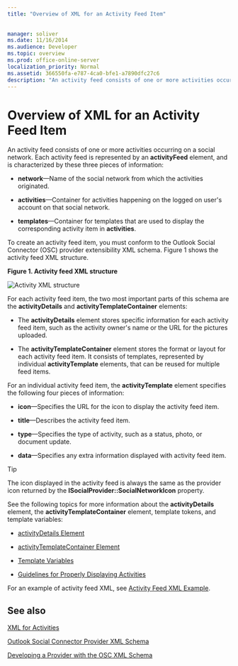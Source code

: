 ```yaml
---
title: "Overview of XML for an Activity Feed Item"
 
 
manager: soliver
ms.date: 11/16/2014
ms.audience: Developer
ms.topic: overview
ms.prod: office-online-server
localization_priority: Normal
ms.assetid: 366550fa-e787-4ca0-bfe1-a7890dfc27c6
description: "An activity feed consists of one or more activities occurring on a social network. Each activity feed is represented by an activityFeed element, and is characterized by these three pieces of information:"
---
```


# Overview of XML for an Activity Feed Item

An activity feed consists of one or more activities occurring on a social network. Each activity feed is represented by an **activityFeed** element, and is characterized by these three pieces of information: 
  
- **network**—Name of the social network from which the activities originated.
    
- **activities**—Container for activities happening on the logged on user's account on that social network.
    
- **templates**—Container for templates that are used to display the corresponding activity item in **activities**.
    
To create an activity feed item, you must conform to the Outlook Social Connector (OSC) provider extensibility XML schema. Figure 1 shows the activity feed XML structure.
  
**Figure 1. Activity feed XML structure**

![Activity XML structure](media/odc_ol14_ta_OSC_Fig06.gif)
  
For each activity feed item, the two most important parts of this schema are the **activityDetails** and **activityTemplateContainer** elements: 
  
- The **activityDetails** element stores specific information for each activity feed item, such as the activity owner's name or the URL for the pictures uploaded. 
    
- The **activityTemplateContainer** element stores the format or layout for each activity feed item. It consists of templates, represented by individual **activityTemplate** elements, that can be reused for multiple feed items. 
    
For an individual activity feed item, the **activityTemplate** element specifies the following four pieces of information: 
  
- **icon**—Specifies the URL for the icon to display the activity feed item.
    
- **title**—Describes the activity feed item.
    
- **type**—Specifies the type of activity, such as a status, photo, or document update.
    
- **data**—Specifies any extra information displayed with activity feed item.
    
> [!TIP]
> The icon displayed in the activity feed is always the same as the provider icon returned by the **ISocialProvider::SocialNetworkIcon** property. 
  
See the following topics for more information about the **activityDetails** element, the **activityTemplateContainer** element, template tokens, and template variables: 
  
- [activityDetails Element](activitydetails-element.md)
    
- [activityTemplateContainer Element](activitytemplatecontainer-element.md)
    
- [Template Variables](template-variables.md)
    
- [Guidelines for Properly Displaying Activities](guidelines-for-properly-displaying-activities.md)
    
For an example of activity feed XML, see [Activity Feed XML Example](activity-feed-xml-example.md).
  
## See also



[XML for Activities](xml-for-activities.md)
  
[Outlook Social Connector Provider XML Schema](outlook-social-connector-provider-xml-schema.md)


[Developing a Provider with the OSC XML Schema](developing-a-provider-with-the-osc-xml-schema.md)

